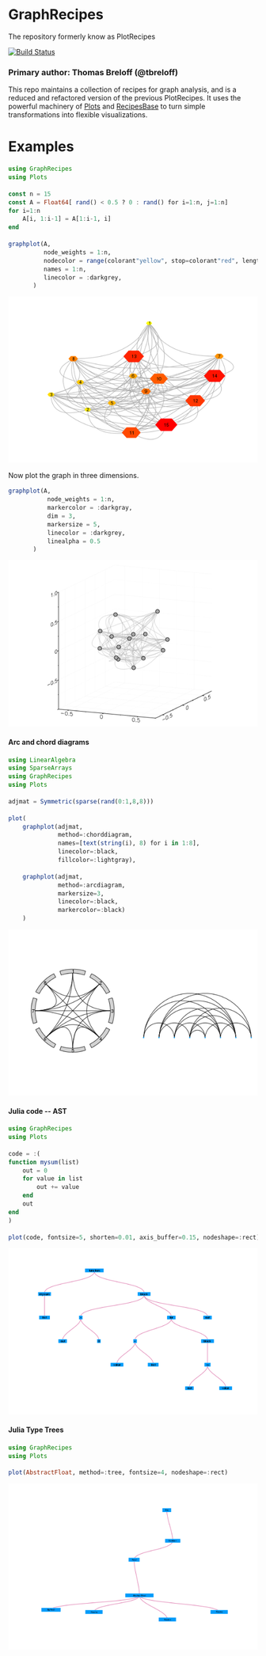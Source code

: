 # GraphRecipes
The repository formerly know as PlotRecipes

[![Build Status](https://travis-ci.org/JuliaPlots/GraphRecipes.jl.svg?branch=master)](https://travis-ci.org/JuliaPlots/GraphRecipes.jl)

### Primary author: Thomas Breloff (@tbreloff)

This repo maintains a collection of recipes for graph analysis, and is a reduced and refactored version of the previous PlotRecipes. It uses the powerful machinery of [Plots](https://github.com/tbreloff/Plots.jl) and [RecipesBase](https://github.com/JuliaPlots/RecipesBase.jl) to turn simple transformations into flexible visualizations.

# Examples

```julia
using GraphRecipes
using Plots

const n = 15
const A = Float64[ rand() < 0.5 ? 0 : rand() for i=1:n, j=1:n]
for i=1:n
    A[i, 1:i-1] = A[1:i-1, i]
end

graphplot(A,
          node_weights = 1:n,
          nodecolor = range(colorant"yellow", stop=colorant"red", length=n),
          names = 1:n,
          linecolor = :darkgrey,
       )

```

![](assets/random_labelled_graph.png)

Now plot the graph in three dimensions.
```julia
graphplot(A,
           node_weights = 1:n,
           markercolor = :darkgray,
           dim = 3,
           markersize = 5,
           linecolor = :darkgrey,
           linealpha = 0.5
       )

```

![](assets/random_3d_graph.png)

#### Arc and chord diagrams

```julia
using LinearAlgebra
using SparseArrays
using GraphRecipes
using Plots

adjmat = Symmetric(sparse(rand(0:1,8,8)))

plot(
    graphplot(adjmat,
              method=:chorddiagram,
              names=[text(string(i), 8) for i in 1:8],
              linecolor=:black,
              fillcolor=:lightgray),

    graphplot(adjmat,
              method=:arcdiagram,
              markersize=3,
              linecolor=:black,
              markercolor=:black)
    )

```
![](assets/arc_chord_diagrams.png)


#### Julia code -- AST

```julia
using GraphRecipes
using Plots

code = :(
function mysum(list)
    out = 0
    for value in list
        out += value
    end
    out
end
)

plot(code, fontsize=5, shorten=0.01, axis_buffer=0.15, nodeshape=:rect)

```

![](assets/AST_example.png)

#### Julia Type Trees

```julia
using GraphRecipes
using Plots

plot(AbstractFloat, method=:tree, fontsize=4, nodeshape=:rect)

```
![](assets/julia_type_tree.png)
